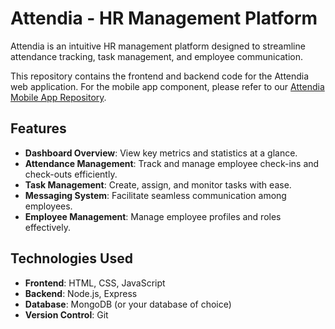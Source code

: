 # Attendia - HR Management Platform

Attendia is an intuitive HR management platform designed to streamline attendance tracking, task management, and employee communication.

This repository contains the frontend and backend code for the Attendia web application. For the mobile app component, please refer to our [Attendia Mobile App Repository](https://github.com/chihab-merabet/attendia-mobile-app).

## Features

- **Dashboard Overview**: View key metrics and statistics at a glance.
- **Attendance Management**: Track and manage employee check-ins and check-outs efficiently.
- **Task Management**: Create, assign, and monitor tasks with ease.
- **Messaging System**: Facilitate seamless communication among employees.
- **Employee Management**: Manage employee profiles and roles effectively.

## Technologies Used

- **Frontend**: HTML, CSS, JavaScript
- **Backend**: Node.js, Express
- **Database**: MongoDB (or your database of choice)
- **Version Control**: Git
